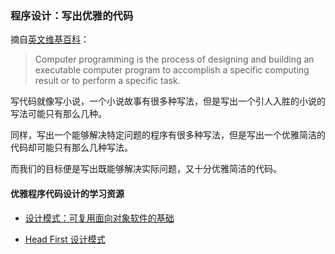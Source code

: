 ### 程序设计：写出优雅的代码

摘自[英文维基百科](https://en.wikipedia.org/wiki/Computer_programming)：
> Computer programming is the process of designing and building an executable computer program to accomplish a specific computing result or to perform a specific task.

写代码就像写小说，一个小说故事有很多种写法，但是写出一个引人入胜的小说的写法可能只有那么几种。

同样，写出一个能够解决特定问题的程序有很多种写法，但是写出一个优雅简洁的代码却可能只有那么几种写法。

而我们的目标便是写出既能够解决实际问题，又十分优雅简洁的代码。


#### 优雅程序代码设计的学习资源

- [设计模式：可复用面向对象软件的基础](https://book.douban.com/subject/1052241/)

- [Head First 设计模式](https://book.douban.com/subject/2243615/)
